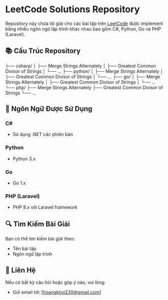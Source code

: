 # LeetCode Solutions Repository

Repository này chứa lời giải cho các bài tập trên [LeetCode](https://leetcode.com) được implement bằng nhiều ngôn ngữ lập trình khác nhau bao gồm C#, Python, Go và PHP (Laravel).

## 📚 Cấu Trúc Repository

├── csharp/
│   ├── Merge Strings Alternately
│   ├── Greatest Common Divisor of Strings
│   └── ...
├── python/
│   ├── Merge Strings Alternately
│   ├── Greatest Common Divisor of Strings
│   └── ...
├── go/
│   ├── Merge Strings Alternately
│   ├── Greatest Common Divisor of Strings
│   └── ...
└── php/
    ├── Merge Strings Alternately
    ├── Greatest Common Divisor of Strings
    └── ...

## 🚀 Ngôn Ngữ Được Sử Dụng

### C#
- Sử dụng .NET các phiên bản

### Python
- Python 3.x

### Go
- Go 1.x

### PHP (Laravel)
- PHP 8.x với Laravel framework

## 🔍 Tìm Kiếm Bài Giải

Bạn có thể tìm kiếm bài giải theo:
- Tên bài tập
- Ngôn ngữ lập trình

## 📱 Liên Hệ

Nếu có bất kỳ câu hỏi hoặc góp ý nào, vui lòng:
- Gửi email tới: [hoangkhoi230@gmail.com]